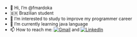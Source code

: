 - 👋 Hi, I’m @fmardoka
- 🇧🇷 Brazilian student
- 👀 I’m interested to study to improve my programmer career
- 🌱 I’m currently learning java language
- 📫 How to reach me: [![Gmail](https://img.shields.io/badge/Gmail-333333?style=for-the-badge&logo=gmail&logoColor=red)](mailto:mardoca3@gmail.com) and [![LinkedIn](https://img.shields.io/badge/LinkedIn-0077B5?style=for-the-badge&logo=linkedin&logoColor=white)](https://www.linkedin.com/in/fmardoka/)

<!---
fmardoka/fmardoka is a ✨ special ✨ repository because its `README.md` (this file) appears on your GitHub profile.
You can click the Preview link to take a look at your changes.
--->

